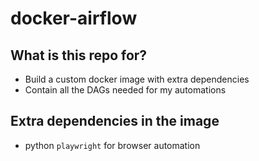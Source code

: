 # docker-airflow

## What is this repo for?

- Build a custom docker image with extra dependencies
- Contain all the DAGs needed for my automations

## Extra dependencies in the image

- python `playwright` for browser automation
